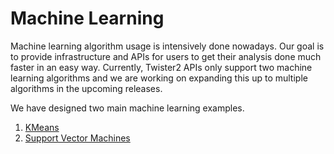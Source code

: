 # Machine Learning

Machine learning algorithm usage is intensively done nowadays. Our goal is to provide infrastructure
and APIs for users to get their analysis done much faster in an easy way. Currently, Twister2 APIs 
only support two machine learning algorithms and we are working on expanding this up to multiple 
algorithms in the upcoming releases.  

We have designed two main machine learning examples.

1. [KMeans](kmeans/kmeans.md)
2. [Support Vector Machines](svm/svm.md)

